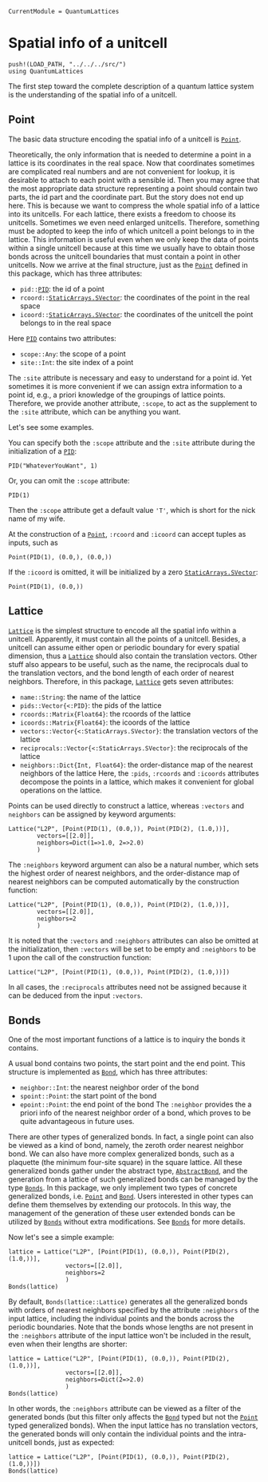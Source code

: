 ```@meta
CurrentModule = QuantumLattices
```

# Spatial info of a unitcell

```@setup unitcell
push!(LOAD_PATH, "../../../src/")
using QuantumLattices
```

The first step toward the complete description of a quantum lattice system is the understanding of the spatial info of a unitcell.

## Point

The basic data structure encoding the spatial info of a unitcell is [`Point`](@ref).

Theoretically, the only information that is needed to determine a point in a lattice is its coordinates in the real space. Now that coordinates sometimes are complicated real numbers and are not convenient for lookup, it is desirable to attach to each point with a sensible id. Then you may agree that the most appropriate data structure representing a point should contain two parts, the id part and the coordinate part. But the story does not end up here. This is because we want to compress the whole spatial info of a lattice into its unitcells. For each lattice, there exists a freedom to choose its unitcells. Sometimes we even need enlarged unitcells. Therefore, something must be adopted to keep the info of which unitcell a point belongs to in the lattice. This information is useful even when we only keep the data of points within a single unitcell because at this time we usually have to obtain those bonds across the unitcell boundaries that must contain a point in other unitcells. Now we arrive at the final structure, just as the [`Point`](@ref) defined in this package, which has three attributes:
* `pid::`[`PID`](@ref): the id of a point
* `rcoord::`[`StaticArrays.SVector`](https://github.com/JuliaArrays/StaticArrays.jl): the coordinates of the point in the real space
* `icoord::`[`StaticArrays.SVector`](https://github.com/JuliaArrays/StaticArrays.jl): the coordinates of the unitcell the point belongs to in the real space

Here [`PID`](@ref) contains two attributes:
* `scope::Any`: the scope of a point
* `site::Int`: the site index of a point

The `:site` attribute is necessary and easy to understand for a point id. Yet sometimes it is more convenient if we can assign extra information to a point id, e.g., a priori
knowledge of the groupings of lattice points. Therefore, we provide another attribute, `:scope`, to act as the supplement to the `:site` attribute, which can be anything you want.

Let's see some examples.

You can specify both the `:scope` attribute and the `:site` attribute during the initialization of a [`PID`](@ref):
```@repl unitcell
PID("WhateverYouWant", 1)
```
Or, you can omit the `:scope` attribute:
```@repl unitcell
PID(1)
```
Then the `:scope` attribute get a default value `'T'`, which is short for the nick name of my wife.

At the construction of a [`Point`](@ref), `:rcoord` and `:icoord` can accept tuples as inputs, such as
```@repl unitcell
Point(PID(1), (0.0,), (0.0,))
```
If the `:icoord` is omitted, it will be initialized by a zero [`StaticArrays.SVector`](https://github.com/JuliaArrays/StaticArrays.jl):
```@repl unitcell
Point(PID(1), (0.0,))
```

## Lattice

[`Lattice`](@ref) is the simplest structure to encode all the spatial info within a unitcell. Apparently, it must contain all the points of a unitcell. Besides, a unitcell can assume either open or periodic boundary for every spatial dimension, thus a [`Lattice`](@ref) should also contain the translation vectors. Other stuff also appears to be useful, such as the name, the reciprocals dual to the translation vectors, and the bond length of each order of nearest neighbors. Therefore, in this package, [`Lattice`](@ref) gets seven attributes:
* `name::String`: the name of the lattice
* `pids::Vector{<:PID}`: the pids of the lattice
* `rcoords::Matrix{Float64}`: the rcoords of the lattice
* `icoords::Matrix{Float64}`: the icoords of the lattice
* `vectors::Vector{<:StaticArrays.SVector}`: the translation vectors of the lattice
* `reciprocals::Vector{<:StaticArrays.SVector}`: the reciprocals of the lattice
* `neighbors::Dict{Int, Float64}`: the order-distance map of the nearest neighbors of the lattice
Here, the `:pids`, `:rcoords` and `:icoords` attributes decompose the points in a lattice, which makes it convenient for global operations on the lattice.

Points can be used directly to construct a lattice, whereas `:vectors` and `neighbors` can be assigned by keyword arguments:
```@repl unitcell
Lattice("L2P", [Point(PID(1), (0.0,)), Point(PID(2), (1.0,))],
        vectors=[[2.0]],
        neighbors=Dict(1=>1.0, 2=>2.0)
        )
```

The `:neighbors` keyword argument can also be a natural number, which sets the highest order of nearest neighbors, and the order-distance map of nearest neighbors can be computed automatically by the construction function:
```@repl unitcell
Lattice("L2P", [Point(PID(1), (0.0,)), Point(PID(2), (1.0,))],
        vectors=[[2.0]],
        neighbors=2
        )
```

It is noted that the `:vectors` and `:neighbors` attributes can also be omitted at the initialization, then `:vectors` will be set to be empty and `:neighbors` to be 1 upon the call of the construction function:
```@repl unitcell
Lattice("L2P", [Point(PID(1), (0.0,)), Point(PID(2), (1.0,))])
```

In all cases, the `:reciprocals` attributes need not be assigned because it can be deduced from the input `:vectors`.

## Bonds

One of the most important functions of a lattice is to inquiry the bonds it contains.

A usual bond contains two points, the start point and the end point. This structure is implemented as [`Bond`](@ref), which has three attributes:
* `neighbor::Int`: the nearest neighbor order of the bond
* `spoint::Point`: the start point of the bond
* `epoint::Point`: the end point of the bond
The `:neighbor` provides the a priori info of the nearest neighbor order of a bond, which proves to be quite advantageous in future uses.

There are other types of generalized bonds. In fact, a single point can also be viewed as a kind of bond, namely, the zeroth order nearest neighbor bond. We can also have more complex generalized bonds, such as a plaquette (the minimum four-site square) in the square lattice. All these generalized bonds gather under the abstract type, [`AbstractBond`](@ref), and the generation from a lattice of such generalized bonds can be managed by the type [`Bonds`](@ref). In this package, we only implement two types of concrete generalized bonds, i.e. [`Point`](@ref) and [`Bond`](@ref). Users interested in other types can define them themselves by extending our protocols. In this way, the management of the generation of these user extended bonds can be utilized by [`Bonds`](@ref) without extra modifications. See [`Bonds`](@ref) for more details.

Now let's see a simple example:
```@repl unitcell
lattice = Lattice("L2P", [Point(PID(1), (0.0,)), Point(PID(2), (1.0,))],
                vectors=[[2.0]],
                neighbors=2
                )
Bonds(lattice)
```
By default, `Bonds(lattice::Lattice)` generates all the generalized bonds with orders of nearest neighbors specified by the attribute `:neighbors` of the input lattice, including the individual points and the bonds across the periodic boundaries. Note that the bonds whose lengths are not present in the `:neighbors` attribute of the input lattice won't be included in the result, even when their lengths are shorter:
```@repl unitcell
lattice = Lattice("L2P", [Point(PID(1), (0.0,)), Point(PID(2), (1.0,))],
                vectors=[[2.0]],
                neighbors=Dict(2=>2.0)
                )
Bonds(lattice)
```
In other words, the `:neighbors` attribute can be viewed as a filter of the generated bonds (but this filter only affects the [`Bond`](@ref) typed but not the [`Point`](@ref) typed generalized bonds). When the input lattice has no translation vectors, the generated bonds will only contain the individual points and the intra-unitcell bonds, just as expected:
```@repl unitcell
lattice = Lattice("L2P", [Point(PID(1), (0.0,)), Point(PID(2), (1.0,))])
Bonds(lattice)
```